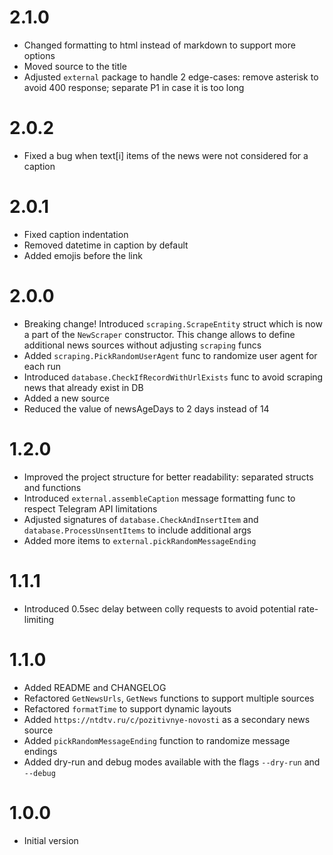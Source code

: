 # 2.1.0

* Changed formatting to html instead of markdown to support more options
* Moved source to the title
* Adjusted `external` package to handle 2 edge-cases: remove asterisk to avoid 400 response; separate P1 in case it is too long

# 2.0.2

* Fixed a bug when text[i] items of the news were not considered for a caption

# 2.0.1

* Fixed caption indentation
* Removed datetime in caption by default 
* Added emojis before the link

# 2.0.0

* Breaking change! Introduced `scraping.ScrapeEntity` struct which is now a part of the `NewScraper` constructor. This change allows to define additional news sources without adjusting `scraping` funcs
* Added `scraping.PickRandomUserAgent` func to randomize user agent for each run
* Introduced `database.CheckIfRecordWithUrlExists` func to avoid scraping news that already exist in DB
* Added a new source
* Reduced the value of newsAgeDays to 2 days instead of 14

# 1.2.0

* Improved the project structure for better readability: separated structs and functions
* Introduced `external.assembleCaption` message formatting func to respect Telegram API limitations
* Adjusted signatures of `database.CheckAndInsertItem` and `database.ProcessUnsentItems` to include additional args
* Added more items to `external.pickRandomMessageEnding`

# 1.1.1

* Introduced 0.5sec delay between colly requests to avoid potential rate-limiting

# 1.1.0

* Added README and CHANGELOG
* Refactored `GetNewsUrls`, `GetNews` functions to support multiple sources
* Refactored `formatTime` to support dynamic layouts
* Added `https://ntdtv.ru/c/pozitivnye-novosti` as a secondary news source
* Added `pickRandomMessageEnding` function to randomize message endings
* Added dry-run and debug modes available with the flags `--dry-run` and `--debug`

# 1.0.0

* Initial version
